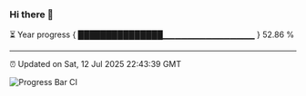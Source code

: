 ### Hi there 👋

⏳ Year progress { ███████████████▁▁▁▁▁▁▁▁▁▁▁▁▁▁▁ } 52.86 %

---

⏰ Updated on Sat, 12 Jul 2025 22:43:39 GMT

![Progress Bar CI](https://github.com/IshwaranRudhara/GIT-ACTION/workflows/Progress%20Bar%20CI/badge.svg)
